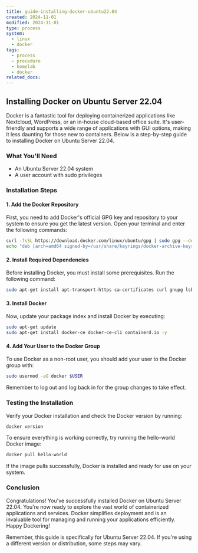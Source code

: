 ```yaml
---
title: guide-installing-docker-ubuntu22.04
created: 2024-11-01
modified: 2024-11-01
type: process
system:
  - linux
  - docker
tags:
  - process
  - procedure
  - homelab
  - docker
related_docs:
---
```



## Installing Docker on Ubuntu Server 22.04

Docker is a fantastic tool for deploying containerized applications like Nextcloud, WordPress, or an in-house cloud-based office suite. It's user-friendly and supports a wide range of applications with GUI options, making it less daunting for those new to containers. Below is a step-by-step guide to installing Docker on Ubuntu Server 22.04.

### What You'll Need
- An Ubuntu Server 22.04 system
- A user account with sudo privileges

### Installation Steps

#### 1. Add the Docker Repository
First, you need to add Docker's official GPG key and repository to your system to ensure you get the latest version. Open your terminal and enter the following commands:

```bash
curl -fsSL https://download.docker.com/linux/ubuntu/gpg | sudo gpg --dearmor -o /usr/share/keyrings/docker-archive-keyring.gpg
echo "deb [arch=amd64 signed-by=/usr/share/keyrings/docker-archive-keyring.gpg] https://download.docker.com/linux/ubuntu $(lsb_release -cs) stable" | sudo tee /etc/apt/sources.list.d/docker.list > /dev/null
```

#### 2. Install Required Dependencies
Before installing Docker, you must install some prerequisites. Run the following command:

```bash
sudo apt-get install apt-transport-https ca-certificates curl gnupg lsb-release -y
```

#### 3. Install Docker
Now, update your package index and install Docker by executing:

```bash
sudo apt-get update
sudo apt-get install docker-ce docker-ce-cli containerd.io -y
```

#### 4. Add Your User to the Docker Group
To use Docker as a non-root user, you should add your user to the Docker group with:

```bash
sudo usermod -aG docker $USER
```

Remember to log out and log back in for the group changes to take effect.

### Testing the Installation

Verify your Docker installation and check the Docker version by running:

```bash
docker version
```

To ensure everything is working correctly, try running the hello-world Docker image:

```bash
docker pull hello-world
```

If the image pulls successfully, Docker is installed and ready for use on your system.

### Conclusion

Congratulations! You've successfully installed Docker on Ubuntu Server 22.04. You're now ready to explore the vast world of containerized applications and services. Docker simplifies deployment and is an invaluable tool for managing and running your applications efficiently. Happy Dockering!

Remember, this guide is specifically for Ubuntu Server 22.04. If you're using a different version or distribution, some steps may vary.